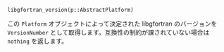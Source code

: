 ```
libgfortran_version(p::AbstractPlatform)
```

この `Platform` オブジェクトによって決定された libgfortran のバージョンを `VersionNumber` として取得します。互換性の制約が課されていない場合は `nothing` を返します。
